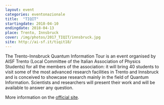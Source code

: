 ```yaml
---
layout: event
categories: eventonazionale
title:  "TIQIT"
startingdate: 2018-04-10
endingdate: 2018-04-13
place: Trento, Innsbruck
cover: /img/photos/2017_TIQIT/innsbruck.jpg
site: http://ai-sf.it/tiqit18/
---
```


The Trento-Innsbruck Quantum Information Tour is an event organised by AISF Trento (Local Committee of the Italian Association of Physics Students) for all the members of the association: it will bring 40 students to visit some of the most advanced research facilities in Trento and Innsbruck and is conceived to showcase research mainly in the field of Quantum Information. Scientists and researchers will present their work and will be available to answer any question.

More information on the [official site](http://ai-sf.it/tiqit18).
